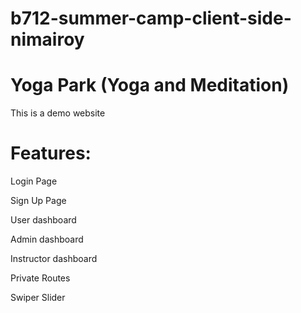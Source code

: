 # b712-summer-camp-client-side-nimairoy

<h1 class="text-4xl">Yoga Park (Yoga and Meditation)</h1>
<p>This is a demo website </p>
<h1 class="text-2xl">Features:</h1>
<p>Login Page </p>
<p>Sign Up Page </p>
<p>User dashboard</p>
<p>Admin dashboard</p>
<p>Instructor dashboard</p>
<p>Private Routes</p>
<p>Swiper Slider</p>
